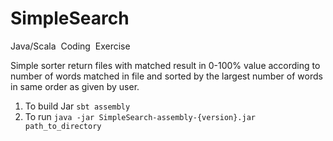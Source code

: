 # SimpleSearch
Java/Scala​ ​ Coding​ ​ Exercise​

Simple sorter return files with matched result in 0-100% value according to number of words matched in file and sorted by the largest number of words in same order as given by user.


1. To build Jar ``sbt assembly``
2. To run ``java -jar SimpleSearch-assembly-{version}.jar path_to_directory``
